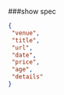 ###show spec

 ```json
{
  "venue",
  "title",
  "url",
  "date",
  "price",
  "age",
  "details"
}
```